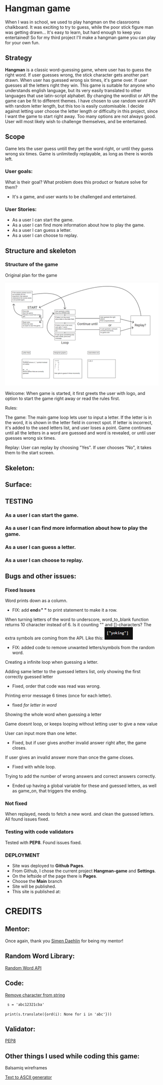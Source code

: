 # Hangman game
When I was in school, we used to play hangman on the classrooms chalkboard. It was exciting to try to guess, while the poor stick figure man was getting drawn... It's easy to learn, but hard enough to keep you entertained! So for my third project I'll make a hangman game you can play for your own fun.

## Strategy
**Hangman** is a classic word-guessing game, where user has to guess the right word. If user guesses wrong, the stick character gets another part drawn. When user has guessed wrong six times, it's game over. If user guesses all the letters right they win. 
This game is suitable for anyone who understands english language, but its very easily translated to other languages that use latin-script alphabet. By changing the wordlist or API the game can be fit to different themes. I have chosen to use random word API with random letter length, but this too is easily customisable. I decide against letting user choose the letter length or difficulty in this project, since I want the game to start right away. Too many options are not always good. 
User will most likely wish to challenge themselves, and be entertained.

## Scope
Game lets the user guess untill they get the word right, or until they guess wrong six times. Game is unlimitedly replayable, as long as there is words left.

### User goals:
What is their goal? What problem does this product or feature solve for them?
- It's a game, and user wants to be challenged and entertained.

### User Stories:
- As a user I can start the game.
- As a user I can find more information about how to play the game.
- As a user I can guess a letter.
- As a user I can choose to replay.

## Structure and skeleton

### Structure of the game
Original plan for the game

![](doc/readme-images/readme-wireframe.png "")

Welcome:
When game is started, it first greets the user with logo, and option to start the game right away or read the rules first.

Rules:

The game:
The main game loop lets user to input a letter. If the letter is in the word, it is shown in the  letter field in correct spot. 
If letter is incorrect, it's added to the used letters list, and user loses a point.
Game continues until all the letters in a word are guessed and word is revealed, or until user guesses wrong six times.

Replay:
User can replay by choosing "Yes".
If user chooses "No", it takes them to the start screen.

## Skeleton:

## Surface:


## TESTING

### As a user I can start the game.
### As a user I can find more information about how to play the game.
### As a user I can guess a letter.
### As a user I can choose to replay.


## Bugs and other issues:
### Fixed Issues
Word prints down as a column. 
- FIX: add **end=" "** to print statement to make it a row.

When turning letters of the word to underscore, word_to_blank function returns 10 character instead of 6. Is it counting "" and []-characters? The extra symbols are coming from the API. 
Like this:
![](doc/readme-images/readme-glitch1.png "")
- FIX: added code to remove unwanted letters/symbols from the random word.

Creating a infinite loop when guessing a letter.

Adding same letter to the guessed letters list, only showing the first correctly guessed letter
- Fixed, order that code was read was wrong.

Printing error message 6 times (once for each letter). 
- fixed *for letter in word*

Showing the whole word when guessing a letter

Game doesnt loop, or keeps looping without letting user to give a new value

User can input more than one letter. 
- Fixed, but if user gives another invalid answer right after, the game closes.

If user gives an invalid answer more than once the game closes. 
- Fixed with while loop.

Trying to add the number of wrong answers and correct answers correctly. 
- Ended up having a global variable for these and guessed letters, as well as game_on, that triggers the ending.


### Not fixed

When replayed, needs to fetch a new word. and clean the guessed letters.
All found issues fixed.



### Testing with code validators

Tested with **PEP8**. Found issues fixed.

### DEPLOYMENT
- Site was deployed to **Github Pages**.
- From Github, I chose the current project **Hangman-game** and **Settings**.
- On the leftside of the page there is **Pages**.
- Choose the **Main** branch
- Site will be published.
- This site is published at:


# CREDITS

## Mentor: 
Once again, thank you [Simen Daehlin](https://github.com/Eventyret/eventyret) for being my mentor!

## Random Word Library:
[Random Word API](https://random-word-api.herokuapp.com/home)

## Code:
[Remove character from string](https://www.journaldev.com/23674/python-remove-character-from-string)
```
 s = 'abc12321cba'

print(s.translate({ord(i): None for i in 'abc'}))

```

## Validator:

[PEP8](http://pep8online.com/)

## Other things I used while coding this game:

Balsamiq wireframes

[Text to ASCII generator](https://patorjk.com/software/taag)
